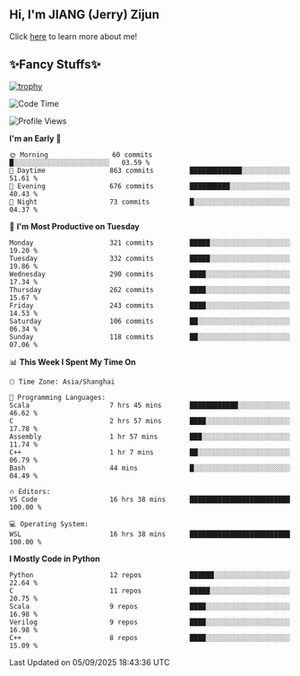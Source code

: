 ## Hi, I'm JIANG (Jerry) Zijun

Click [here](https://jzjerry.github.io/about/) to learn more about me!

## ✨Fancy Stuffs✨
[![trophy](https://github-profile-trophy.vercel.app/?username=jzjerry&theme=onedark)](https://github.com/ryo-ma/github-profile-trophy)
<!--START_SECTION:waka-->
![Code Time](http://img.shields.io/badge/Code%20Time-1%2C499%20hrs%2048%20mins-blue)

![Profile Views](http://img.shields.io/badge/Profile%20Views-0-blue)

**I'm an Early 🐤** 

```text
🌞 Morning                60 commits          █░░░░░░░░░░░░░░░░░░░░░░░░   03.59 % 
🌆 Daytime                863 commits         █████████████░░░░░░░░░░░░   51.61 % 
🌃 Evening                676 commits         ██████████░░░░░░░░░░░░░░░   40.43 % 
🌙 Night                  73 commits          █░░░░░░░░░░░░░░░░░░░░░░░░   04.37 % 
```
📅 **I'm Most Productive on Tuesday** 

```text
Monday                   321 commits         █████░░░░░░░░░░░░░░░░░░░░   19.20 % 
Tuesday                  332 commits         █████░░░░░░░░░░░░░░░░░░░░   19.86 % 
Wednesday                290 commits         ████░░░░░░░░░░░░░░░░░░░░░   17.34 % 
Thursday                 262 commits         ████░░░░░░░░░░░░░░░░░░░░░   15.67 % 
Friday                   243 commits         ████░░░░░░░░░░░░░░░░░░░░░   14.53 % 
Saturday                 106 commits         ██░░░░░░░░░░░░░░░░░░░░░░░   06.34 % 
Sunday                   118 commits         ██░░░░░░░░░░░░░░░░░░░░░░░   07.06 % 
```


📊 **This Week I Spent My Time On** 

```text
🕑︎ Time Zone: Asia/Shanghai

💬 Programming Languages: 
Scala                    7 hrs 45 mins       ████████████░░░░░░░░░░░░░   46.62 % 
C                        2 hrs 57 mins       ████░░░░░░░░░░░░░░░░░░░░░   17.78 % 
Assembly                 1 hr 57 mins        ███░░░░░░░░░░░░░░░░░░░░░░   11.74 % 
C++                      1 hr 7 mins         ██░░░░░░░░░░░░░░░░░░░░░░░   06.79 % 
Bash                     44 mins             █░░░░░░░░░░░░░░░░░░░░░░░░   04.49 % 

🔥 Editors: 
VS Code                  16 hrs 38 mins      █████████████████████████   100.00 % 

💻 Operating System: 
WSL                      16 hrs 38 mins      █████████████████████████   100.00 % 
```

**I Mostly Code in Python** 

```text
Python                   12 repos            ██████░░░░░░░░░░░░░░░░░░░   22.64 % 
C                        11 repos            █████░░░░░░░░░░░░░░░░░░░░   20.75 % 
Scala                    9 repos             ████░░░░░░░░░░░░░░░░░░░░░   16.98 % 
Verilog                  9 repos             ████░░░░░░░░░░░░░░░░░░░░░   16.98 % 
C++                      8 repos             ████░░░░░░░░░░░░░░░░░░░░░   15.09 % 
```




 Last Updated on 05/09/2025 18:43:36 UTC
<!--END_SECTION:waka-->
